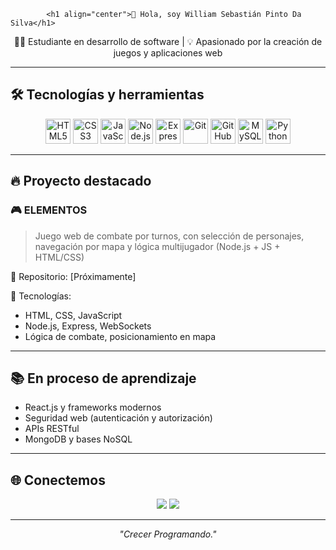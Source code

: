             <h1 align="center">👋 Hola, soy William Sebastián Pinto Da Silva</h1>
<p align="center">
  🧑‍💻 Estudiante en desarrollo de software | 💡 Apasionado por la creación de juegos y aplicaciones web
</p>

---

## 🛠️ Tecnologías y herramientas

<p align="center">
  <img src="https://cdn.jsdelivr.net/gh/devicons/devicon/icons/html5/html5-original.svg" height="40" alt="HTML5"/>
  <img src="https://cdn.jsdelivr.net/gh/devicons/devicon/icons/css3/css3-original.svg" height="40" alt="CSS3"/>
  <img src="https://cdn.jsdelivr.net/gh/devicons/devicon/icons/javascript/javascript-original.svg" height="40" alt="JavaScript"/>
  <img src="https://cdn.jsdelivr.net/gh/devicons/devicon/icons/nodejs/nodejs-original.svg" height="40" alt="Node.js"/>
  <img src="https://cdn.jsdelivr.net/gh/devicons/devicon/icons/express/express-original.svg" height="40" alt="Express"/>
  <img src="https://cdn.jsdelivr.net/gh/devicons/devicon/icons/git/git-original.svg" height="40" alt="Git"/>
  <img src="https://cdn.jsdelivr.net/gh/devicons/devicon/icons/github/github-original.svg" height="40" alt="GitHub"/>
  <img src="https://cdn.jsdelivr.net/gh/devicons/devicon/icons/mysql/mysql-original.svg" height="40" alt="MySQL"/>
  <img src="https://cdn.jsdelivr.net/gh/devicons/devicon/icons/python/python-original.svg" height="40" alt="Python"/>
</p>

---

## 🔥 Proyecto destacado

### 🎮 ELEMENTOS
> Juego web de combate por turnos, con selección de personajes, navegación por mapa y lógica multijugador (Node.js + JS + HTML/CSS)

🔗 Repositorio: [Próximamente]

🧱 Tecnologías:
- HTML, CSS, JavaScript
- Node.js, Express, WebSockets
- Lógica de combate, posicionamiento en mapa

---

## 📚 En proceso de aprendizaje

- React.js y frameworks modernos
- Seguridad web (autenticación y autorización)
- APIs RESTful
- MongoDB y bases NoSQL

---

## 🌐 Conectemos

<p align="center">
  <a href="mailto:williamsebastianpds@gmail.com"><img src="https://img.shields.io/badge/Email-%23D14836.svg?&style=for-the-badge&logo=gmail&logoColor=white" /></a>
  <a href="https://www.linkedin.com/in/wsebastianpds"><img src="https://img.shields.io/badge/LinkedIn-%230077B5.svg?&style=for-the-badge&logo=linkedin&logoColor=white" /></a>
</p>

---

<p align="center"><i>"Crecer Programando."</i></p>

